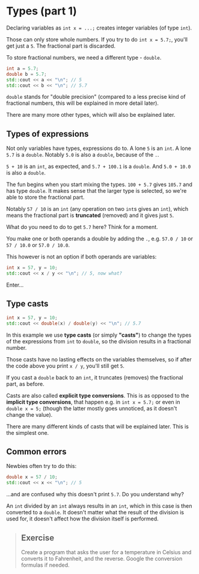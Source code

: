 # Types (part 1)

Declaring variables as `int x = ...;` creates integer variables (of type `int`).

Those can only store whole numbers. If you try to do `int x = 5.7;`, you'll get just a `5`. The fractional part is discarded.

To store fractional numbers, we need a different type - `double`.

```cpp
int a = 5.7;
double b = 5.7;
std::cout << a << "\n"; // 5
std::cout << b << "\n"; // 5.7
```

`double` stands for "double precision" (compared to a less precise kind of fractional numbers, this will be explained in more detail later).

There are many more other types, which will also be explained later.

## Types of expressions

Not only variables have types, expressions do to. A lone `5` is an `int`. A lone `5.7` is a `double`. Notably `5.0` is also a `double`, because of the `.`.

`5 + 10` is an `int`, as expected, and `5.7 + 100.1` is a `double`. And `5.0 + 10.0` is also a `double`.

The fun begins when you start mixing the types. `100 + 5.7` gives `105.7` and has type `double`. It makes sense that the larger type is selected, so we're able to store the fractional part.

Notably `57 / 10` is an `int` (any operation on two `int`s gives an `int`), which means the fractional part is **truncated** (removed) and it gives just `5`.

What do you need to do to get `5.7` here? Think for a moment.

You make one or both operands a double by adding the `.`, e.g. `57.0 / 10` or `57 / 10.0` or `57.0 / 10.0`.

This however is not an option if both operands are variables:
```cpp
int x = 57, y = 10;
std::cout << x / y << "\n"; // 5, now what?
```
Enter...

## Type casts

```cpp
int x = 57, y = 10;
std::cout << double(x) / double(y) << "\n"; // 5.7
```

In this example we use **type casts** (or simply **"casts"**) to change the types of the expressions from `int` to `double`, so the division results in a fractional number.

Those casts have no lasting effects on the variables themselves, so if after the code above you print `x / y`, you'll still get `5`.

If you cast a `double` back to an `int`, it truncates (removes) the fractional part, as before.

Casts are also called **explicit type conversions**. This is as opposed to the **implicit type conversions**, that happen e.g. in `int x = 5.7;` or even in `double x = 5;` (though the latter mostly goes unnoticed, as it doesn't change the value).

There are many different kinds of casts that will be explained later. This is the simplest one.

## Common errors

Newbies often try to do this:
```cpp
double x = 57 / 10;
std::cout << x << "\n"; // 5
```
...and are confused why this doesn't print `5.7`. Do you understand why?

An `int` divided by an `int` always results in an `int`, which in this case is then converted to a `double`. It doesn't matter what the result of the division is used for, it doesn't affect how the division itself is performed.

> ## Exercise
>
> Create a program that asks the user for a temperature in Celsius and converts it to Fahrenheit, and the reverse. Google the conversion formulas if needed.
